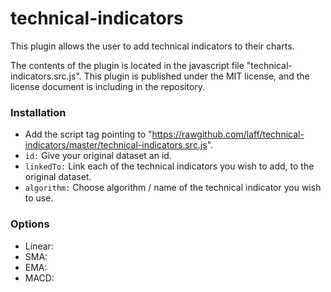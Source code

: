 technical-indicators
====================
This plugin allows the user to add technical indicators to their charts.

The contents of the plugin is located in the javascript file "technical-indicators.src.js". 
This plugin is published under the MIT license, and the license document is including in the repository.

### Installation
* Add the script tag pointing to "https://rawgithub.com/laff/technical-indicators/master/technical-indicators.src.js".
* `id:`
Give your original dataset an id.
* `linkedTo:`
Link each of the technical indicators you wish to add, to the original dataset.
* `algorithm:`
Choose algorithm / name of the technical indicator you wish to use.


### Options
* Linear:
* SMA: 
* EMA: 
* MACD: 